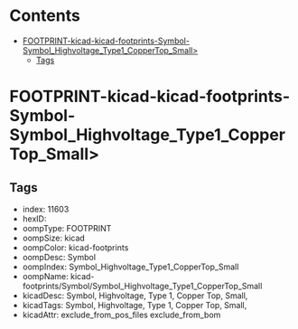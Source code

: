 



Contents
========

* [FOOTPRINT-kicad-kicad-footprints-Symbol-Symbol_Highvoltage_Type1_CopperTop_Small>](#footprint-kicad-kicad-footprints-symbol-symbol_highvoltage_type1_coppertop_small)
	* [Tags](#tags)

# FOOTPRINT-kicad-kicad-footprints-Symbol-Symbol_Highvoltage_Type1_CopperTop_Small>

## Tags

- index: 11603
- hexID: 
- oompType: FOOTPRINT
- oompSize: kicad
- oompColor: kicad-footprints
- oompDesc: Symbol
- oompIndex: Symbol_Highvoltage_Type1_CopperTop_Small
- oompName: kicad-footprints/Symbol/Symbol_Highvoltage_Type1_CopperTop_Small
- kicadDesc: Symbol, Highvoltage, Type 1, Copper Top, Small,
- kicadTags: Symbol, Highvoltage, Type 1, Copper Top, Small,
- kicadAttr: exclude_from_pos_files exclude_from_bom

